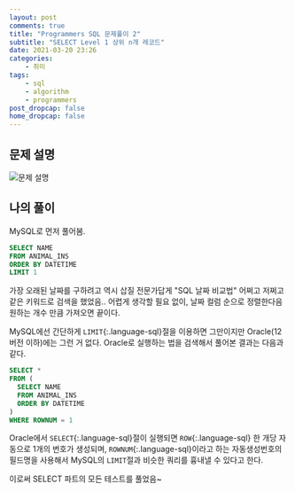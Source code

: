 ```yaml
---
layout: post
comments: true
title: "Programmers SQL 문제풀이 2"
subtitle: "SELECT Level 1 상위 n개 레코드"
date: 2021-03-20 23:26
categories:
    - 취미
tags:
    - sql
    - algorithm
    - programmers
post_dropcap: false
home_dropcap: false
---
```


## 문제 설명

![문제 설명](//cdn.jsdelivr.net/gh/selosele/selosele.github.io/assets/images/post/programmers-sql-59405_img01.png)

## 나의 풀이

MySQL로 먼저 풀어봄.

```sql
SELECT NAME
FROM ANIMAL_INS
ORDER BY DATETIME
LIMIT 1
```

가장 오래된 날짜를 구하려고 역시 삽질 전문가답게 "SQL 날짜 비교법" 어쩌고 저쩌고 같은 키워드로 검색을 했었음.. 어렵게 생각할 필요 없이, 날짜 컬럼 순으로 정렬한다음 원하는 개수 만큼 가져오면 끝이다.

MySQL에선 간단하게 ```LIMIT```{:.language-sql}절을 이용하면 그만이지만 Oracle(12버전 이하)에는 그런 거 없다. Oracle로 실행하는 법을 검색해서 풀어본 결과는 다음과 같다.

```sql
SELECT *
FROM (
  SELECT NAME
  FROM ANIMAL_INS
  ORDER BY DATETIME
)
WHERE ROWNUM = 1
```

Oracle에서 ```SELECT```{:.language-sql}절이 실행되면 ```ROW```{:.language-sql} 한 개당 자동으로 1개의 번호가 생성되며, ```ROWNUM```{:.language-sql}이라고 하는 자동생성번호의 필드명을 사용해서 MySQL의 ```LIMIT```절과 비슷한 쿼리를 흉내낼 수 있다고 한다.

이로써 SELECT 파트의 모든 테스트를 풀었음~